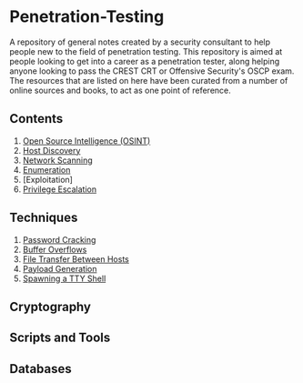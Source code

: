 # Penetration-Testing

A repository of general notes created by a security consultant to help people new to the field of penetration testing.  This repository is aimed at people looking to get into a career as a penetration tester, along helping anyone looking to pass the CREST CRT or Offensive Security's OSCP exam.  The resources that are listed on here have been curated from a number of online sources and books, to act as one point of reference.

## Contents

1) [Open Source Intelligence (OSINT)](Open-Source-Intelligence/readme.md)
2) [Host Discovery](host-discovery/README.md)
3) [Network Scanning](Network-Scanning/README.md)
4) [Enumeration](Enumeration/readme.md)
5) [Exploitation]
6) [Privilege Escalation](Privilege-Escalation/readme.md)

## Techniques
1) [Password Cracking](password-cracking/readme.md)
2) [Buffer Overflows](Buffer-Overflows/readme.md)
3) [File Transfer Between Hosts](File-Transfer/readme.md)
4) [Payload Generation](Payload-Generation/README.md)
5) [Spawning a TTY Shell](Techniques/spawning-tty.md)

## Cryptography

## Scripts and Tools

## Databases



